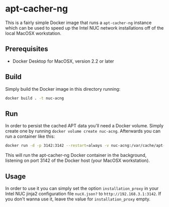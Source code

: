 # apt-cacher-ng

This is a fairly simple Docker image that runs a `apt-cacher-ng` instance
which can be used to speed up the Intel NUC network installations off of the
local MacOSX workstation.

## Prerequisites

- Docker Desktop for MacOSX, version 2.2 or later

## Build

Simply build the Docker image in this directory running:

```bash
docker build . -t nuc-acng
```

## Run

In order to persist the cached APT data you'll need a Docker volume. Simply create one by running `docker volume create nuc-acng`.
Afterwards you can run a container like this:

```bash
docker run -d -p 3142:3142 --restart=always -v nuc-acng:/var/cache/apt-cacher-ng --name nuc-acng nuc-acng
```

This will run the apt-cacher-ng Docker container in the background, listening on port 3142 of the Docker host (your MacOSX workstation).

## Usage

In order to use it you can simply set the option `installation_proxy` in your Intel NUC jinja2 configuration file `nucX.json?` to `http://192.168.3.1:3142`. If you don't wanna use it, leave the value for `installation_proxy` empty.

